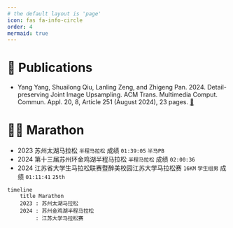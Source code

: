 ```yaml
---
# the default layout is 'page'
icon: fas fa-info-circle
order: 4
mermaid: true
---
```


# 📖 Publications

- Yang Yang, Shuailong Qiu, Lanling Zeng, and Zhigeng Pan. 2024. Detail-preserving Joint Image Upsampling. ACM Trans. Multimedia Comput. Commun. Appl. 20, 8, Article 251 (August 2024), 23 pages. [🔗](https://doi.org/10.1145/3665246)

# 🏃‍♂️ Marathon

- 2023 苏州太湖马拉松 `半程马拉松` 成绩 `01:39:05` `半马PB`
- 2024 第十三届苏州环金鸡湖半程马拉松 `半程马拉松` 成绩 `02:00:36`
- 2024 江苏省大学生马拉松联赛暨醉美校园江苏大学马拉松赛 `16KM` `学生组男` 成绩 `01:11:41` `25th`

```mermaid
timeline
    title Marathon
    2023 : 苏州太湖马拉松
    2024 : 苏州金鸡湖半程马拉松
         : 江苏大学马拉松赛
```
